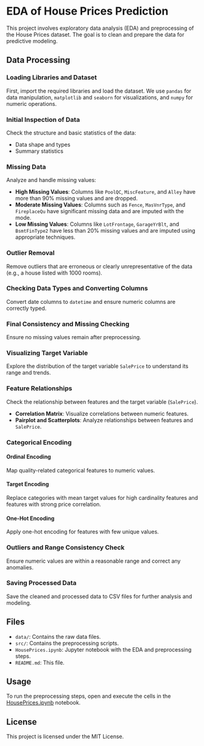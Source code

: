 # EDA of House Prices Prediction

This project involves exploratory data analysis (EDA) and preprocessing of the House Prices dataset. The goal is to clean and prepare the data for predictive modeling.

## Data Processing

### Loading Libraries and Dataset

First, import the required libraries and load the dataset. We use `pandas` for data manipulation, `matplotlib` and `seaborn` for visualizations, and `numpy` for numeric operations.

### Initial Inspection of Data

Check the structure and basic statistics of the data:

- Data shape and types
- Summary statistics

### Missing Data

Analyze and handle missing values:

- **High Missing Values**: Columns like `PoolQC`, `MiscFeature`, and `Alley` have more than 90% missing values and are dropped.
- **Moderate Missing Values**: Columns such as `Fence`, `MasVnrType`, and `FireplaceQu` have significant missing data and are imputed with the mode.
- **Low Missing Values**: Columns like `LotFrontage`, `GarageYrBlt`, and `BsmtFinType2` have less than 20% missing values and are imputed using appropriate techniques.

### Outlier Removal

Remove outliers that are erroneous or clearly unrepresentative of the data (e.g., a house listed with 1000 rooms).

### Checking Data Types and Converting Columns

Convert date columns to `datetime` and ensure numeric columns are correctly typed.

### Final Consistency and Missing Checking

Ensure no missing values remain after preprocessing.

### Visualizing Target Variable

Explore the distribution of the target variable `SalePrice` to understand its range and trends.

### Feature Relationships

Check the relationship between features and the target variable (`SalePrice`).

- **Correlation Matrix**: Visualize correlations between numeric features.
- **Pairplot and Scatterplots**: Analyze relationships between features and `SalePrice`.

### Categorical Encoding

#### Ordinal Encoding

Map quality-related categorical features to numeric values.

#### Target Encoding

Replace categories with mean target values for high cardinality features and features with strong price correlation.

#### One-Hot Encoding

Apply one-hot encoding for features with few unique values.

### Outliers and Range Consistency Check

Ensure numeric values are within a reasonable range and correct any anomalies.

### Saving Processed Data

Save the cleaned and processed data to CSV files for further analysis and modeling.

## Files

- `data/`: Contains the raw data files.
- `src/`: Contains the preprocessing scripts.
- `HousePrices.ipynb`: Jupyter notebook with the EDA and preprocessing steps.
- `README.md`: This file.

## Usage

To run the preprocessing steps, open and execute the cells in the [HousePrices.ipynb](HousePrices.ipynb) notebook.

## License

This project is licensed under the MIT License.
